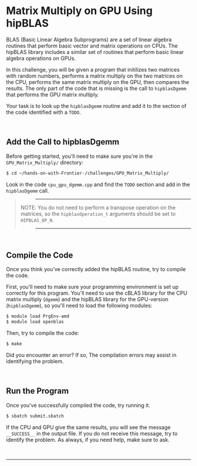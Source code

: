 # Matrix Multiply on GPU Using hipBLAS

BLAS (Basic Linear Algebra Subprograms) are a set of linear algebra routines that perform basic vector and matrix operations on CPUs. The hipBLAS library includes a similar set of routines that perform basic linear algebra operations on GPUs. 

In this challenge, you will be given a program that initilizes two matrices with random numbers, performs a matrix multiply on the two matrices on the CPU, performs the same matrix multiply on the GPU, then compares the results. The only part of the code that is missing is the call to `hipblasDgemm` that performs the GPU matrix multiply. 

Your task is to look up the `hipblasDgemm` routine and add it to the section of the code identified with a `TODO`.

&nbsp;

## Add the Call to hipblasDgemm

Before getting started, you'll need to make sure you're in the `GPU_Matrix_Multiply/` directory:

```bash
$ cd ~/hands-on-with-Frontier-/challenges/GPU_Matrix_Multiply/
```

Look in the code `cpu_gpu_dgemm.cpp` and find the `TODO` section and add in the `hipblasDgemm` call.

>> ---
> NOTE: You do not need to perform a transpose operation on the matrices, so the `hipblasOperation_t` arguments should be set to `HIPBLAS_OP_N`.
>> ---

&nbsp;

## Compile the Code

Once you think you've correctly added the hipBLAS routine, try to compile the code.

First, you'll need to make sure your programming environment is set up correctly for this program. You'll need to use the cBLAS library for the CPU matrix multiply (`dgemm`) and the hipBLAS library for the GPU-version (`hipblasDgemm`), so you'll need to load the following modules:

```bash
$ module load PrgEnv-amd              
$ module load openblas
```

Then, try to compile the code:

```bash
$ make
``` 

Did you encounter an error? If so, The compilation errors may assist in identifying the problem. 

&nbsp;

## Run the Program

Once you've successfully compiled the code, try running it.

```bash
$ sbatch submit.sbatch
```

If the CPU and GPU give the same results, you will see the message `__SUCCESS__` in the output file. If you do not receive this message, try to identify the problem. As always, if you need help, make sure to ask.

&nbsp;

<hr>
